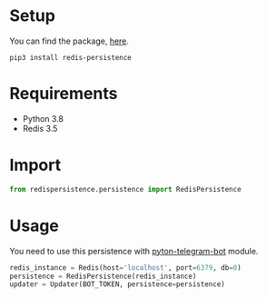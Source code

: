 # Setup
You can find the package, [here](https://pypi.org/project/redis-persistence/).
```
pip3 install redis-persistence
```

# Requirements
* Python 3.8
* Redis 3.5

# Import
```python
from redispersistence.persistence import RedisPersistence
```

# Usage
You need to use this persistence with [pyton-telegram-bot](https://github.com/python-telegram-bot/python-telegram-bot) module.
```python
redis_instance = Redis(host='localhost', port=6379, db=0)
persistence = RedisPersistence(redis_instance)
updater = Updater(BOT_TOKEN, persistence=persistence)
```